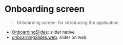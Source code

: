 # Onboarding screen

> Onboarding screen: for introducing the application

- [OnboardingSlides](./OnboardingSlides.tsx): slider native
- [onboardingSlides.web](./OnboardingSlides.web.tsx): slider on web
